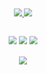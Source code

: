 <!-- Stats Badges -->
<h3 align="center">
  <a href="https://github.com/Rhbarber">
      <img src="https://img.shields.io/github/followers/Rhbarber?label=Followers&style=for-the-badge&color=lightblue">
  </a>
  <a href="https://discord.com/invite/D79gu7Na57" alt="Discord">
      <img src="https://img.shields.io/discord/769954132748140565?label=discord&style=for-the-badge&color=lightblue"/>
  </a>
</h3>

<!-- Stats Card -->
<h2 align="center">
  <a>
    <img align="center" src="https://github-readme-stats.vercel.app/api?username=Rhbarber&repo=github-readme-stats&count_private=true&include_all_commits=true&show_icons=true&theme=radical&card_width=750)]">
  </a>
  
<!-- Top Languages Card -->
  <a>
    <img align="center" src="https://github-readme-stats.vercel.app/api/top-langs?username=Rhbarber&repo=github-readme-stats&langs_count=5&show_icons=true&theme=radical&layout=compact&card_width=445)]">
  </a>
  
<!-- Wakatime Week Stats -->
  <a>
    <img align="center" src="https://github-readme-stats.vercel.app/api/wakatime?username=Rhbarber&custom_title=Nabetse's WakaTime Stats&theme=radical&layout=compact)]">
  </a>
</h2>

<!-- Trophies -->
<h3 align="center">
  <a href="https://github.com/Rhbarber">
      <img src="https://github-profile-trophy.vercel.app/?username=Rhbarber&no-bg=true&no-frame=true">
  </a>
</h3>

<!--**Rhbarber/Rhbarber** is a ✨ _special_ ✨ repository because its `README.md` (this file) appears on your GitHub profile.-->
